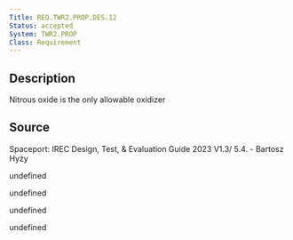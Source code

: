 ```yaml
---
Title: REQ.TWR2.PROP.DES.12
Status: accepted
System: TWR2.PROP
Class: Requirement
---
```


## Description

Nitrous oxide is the only allowable oxidizer

## Source

Spaceport: IREC Design, Test, & Evaluation Guide 2023 V1.3/ 5.4. - Bartosz Hyży


undefined

undefined

undefined

undefined